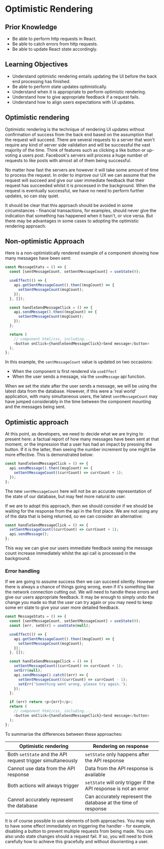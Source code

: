 # Optimistic Rendering

## Prior Knowledge

- Be able to perform http requests in React.
- Be able to catch errors from http requests.
- Be able to update React state accordingly.

## Learning Objectives

- Understand optimistic rendering entails updating the UI before the back end processing has finished.
- Be able to perform state updates optimistically.
- Understand when it is appropriate to perform optimistic rendering.
- Understand how to give appropriate feedback if a request fails.
- Understand how to align users expectations with UI updates.

## Optimistic rendering

Optimistic rendering is the technique of rendering UI updates without confirmation of success from the back end based on the assumption that the request will succeed. There are several requests to a server that won't require any kind of server side validation and will be successful the vast majority of the time. Think of features such as clicking a like button or up-voting a users post. Facebook's servers will process a huge number of requests to like posts with almost all of them being successful.

No matter how fast the servers are however it will take some amount of time to process the request. In order to improve our UX we can assume that the request will succeed and give our user immediate feedback that their request has succeeded whilst it is processed in the background. When the request is eventually successful, we have no need to perform further updates, so can stay quiet.

It should be clear that this approach should be avoided in some circumstances - financial transactions, for examples, should never give the indication that something has happened when it hasn't, or vice versa. But there may be advantages in some cases to adopting the optimistic rendering approach.

## Non-optimistic Approach

Here is a non-optimistically rendered example of a component showing how many messages have been sent:

```js
const MessageStats = () => {
  const [sentMessageCount, setSentMessageCount] = useState(0);

  useEffect(() => {
    api.getSentMessageCount().then((msgCount) => {
      setSentMessageCount(msgCount);
    });
  }, []);

  const handleSendMessageClick = () => {
    api.sendMessage().then((msgCount) => {
      setSentMessageCount(msgCount);
    });
  };

  return (
    // component html/css, including...
    <button onClick={handleSendMessageClick}>Send message</button>
  );
};
```

In this example, the `sentMessageCount` value is updated on two occasions:

- When the component is first rendered via `useEffect`
- When the user sends a message, via the `sendMessage` api function.

When we set the state after the user sends a message, we will be using the latest data from the database. However, if this were a 'real world' application, with many simultaneous users, the latest `sentMessageCount` may have jumped considerably in the time between the component mounting and the messages being sent.

## Optimistic approach

At this point, as developers, we need to decide what we are trying to present here: a factual report of how many messages have been sent at that moment, or the impression that a user has had an impact by pressing the button. If it is the latter, then seeing the number increment by one might be more effective. This is demonstrated below:

```js
const handleSendMessageClick = () => {
  api.sendMessage().then((msgCount) => {
    setSentMessageCount((currCount) => currCount + 1);
  });
};
```

The new `sentMessageCount` here will not be an accurate representation of the state of our database, but may feel more natural to user.

If we are to adopt this approach, then we should consider if we should be waiting for the response from the api in the first place. We are not using any of the data that is being returned, so we can consider an alternative:

```js
const handleSendMessageClick = () => {
  setSentMessageCount((currCount) => currCount + 1);
  api.sendMessage();
};
```

This way we can give our users immediate feedback seeing the message count increase immediately whilst the api call is processed in the background.

### Error handling

If we are going to assume success then we can succeed silently. However there is always a chance of things going wrong, even if it's something like the network connection cutting out. We will need to handle these errors and give our users appropriate feedback. It may be enough to simply undo the change you made so that the user can try again or you may need to keep some err state to give your user more detailed feedback.

```js
const MessageStats = () => {
  const [sentMessageCount, setSentMessageCount] = useState(0);
  const [err, setErr] = useState(null);

  useEffect(() => {
    api.getSentMessageCount().then((msgCount) => {
      setSentMessageCount(msgCount);
    });
  }, []);

  const handleSendMessageClick = () => {
    setSentMessageCount((currCount) => currCount + 1);
    setErr(null);
    api.sendMessage().catch((err) => {
      setSentMessageCount((currCount) => currCount - 1);
      setErr('Something went wrong, please try again.');
    });
  };

  if (err) return <p>{err}</p>;
  return (
    // component html/css, including...
    <button onClick={handleSendMessageClick}>Send message</button>
  );
};
```

To summarise the differences between these approaches:

| **Optimistic rendering**                                   | **Rendering on response**                                        |
| ---------------------------------------------------------- | ---------------------------------------------------------------- |
| Both `setState` and the API request trigger simultaneously | `setState` only happens after the API response                   |
| Cannot use data from the API response                      | Data from the API response is available                          |
| Both actions will always trigger                           | `setState` will only trigger if the API response is not an error |
| Cannot accurately represent the database                   | Can accurately represent the database at the time of response    |

It is of course possible to use elements of both approaches. You may wish to have some effect immediately on triggering the handler - for example, disabling a button to prevent multiple requests from being made. You can also undo state changes should a request fail. If so, you will need to think carefully how to achieve this gracefully and without disorienting a user.
